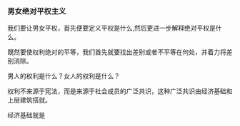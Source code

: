 ### 男女绝对平权主义

我们要让男女平权，首先便要定义平权是什么,然后更进一步解释绝对平权是什么。

既然要使权利绝对的平等，我们首先就要找出差别或者不平等在何处，并着力将差别消除。

男人的权利是什么？女人的权利是什么？

权利不来源于宪法，而是来源于社会成员的广泛共识，这种广泛共识由经济基础和上层建筑搭就。

经济基础就是
